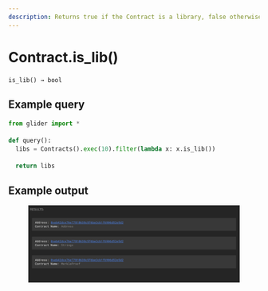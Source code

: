 ```yaml
---
description: Returns true if the Contract is a library, false otherwise.
---
```


# Contract.is\_lib()

`is_lib() → bool`

## Example query

```python
from glider import *

def query():
  libs = Contracts().exec(10).filter(lambda x: x.is_lib())

  return libs
```

## Example output

<figure><img src="../../.gitbook/assets/image (69).png" alt=""><figcaption></figcaption></figure>

